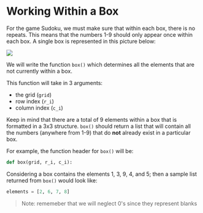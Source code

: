 # Working Within a Box

For the game Sudoku, we must make sure that within each box, there is no repeats. This means that the numbers 1-9 should only appear once within each box. A single box is represented in this picture below:

![](https://sudoku.com/img/post-images/Sudoku-Rules-for-Complete-Beginners-1.jpg)

We will write the function `box()` which determines all the elements that are not currently within a box.

This function will take in 3 arguments:

* the grid \(`grid`\)
* row index \(`r_i`\)
* column index \(`c_i`\)

Keep in mind that there are a total of 9 elements within a box that is formatted in a 3x3 structure. `box()` should return a list that will contain all the numbers \(anywhere from 1-9\) that do **not** already exist in a particular box.

For example, the function header for `box()` will be:

```python
def box(grid, r_i, c_i):
```

Considering a box contains the elements 1, 3, 9, 4, and 5; then a sample list returned from `box()` would look like:

```python
elements = [2, 6, 7, 8]
```

> Note: rememeber that we will neglect 0's since they represent blanks

